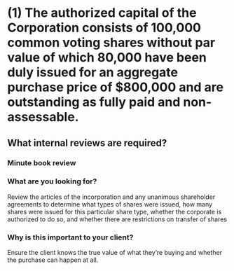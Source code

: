 # (1) The authorized capital of the Corporation consists of 100,000 common voting shares without par value of which 80,000 have been duly issued for an aggregate purchase price of $800,000 and are outstanding as fully paid and non-assessable.
## What internal  reviews are required?
### Minute book review
### What are you looking for?
Review the articles of the incorporation and any unanimous shareholder agreements to determine what types of shares were issued, how many shares were issued for this particular share type, whether the corporate is authorized to do so, and whether there are restrictions on transfer of shares
### Why is this important to your client?
Ensure the client knows the true value of what they’re buying and whether the purchase can happen at all.
